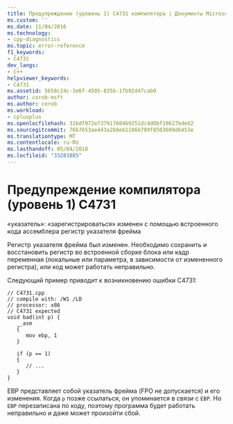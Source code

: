 ```yaml
---
title: Предупреждение (уровень 1) C4731 компилятора | Документы Microsoft
ms.custom: ''
ms.date: 11/04/2016
ms.technology:
- cpp-diagnostics
ms.topic: error-reference
f1_keywords:
- C4731
dev_langs:
- C++
helpviewer_keywords:
- C4731
ms.assetid: 5658c24c-3e6f-4505-835b-1fb92d47cab0
author: corob-msft
ms.author: corob
ms.workload:
- cplusplus
ms.openlocfilehash: 31bdf972ef3791760469251dc4d0bf19627bded2
ms.sourcegitcommit: 76b7653ae443a2b8eb1186b789f8503609d6453e
ms.translationtype: MT
ms.contentlocale: ru-RU
ms.lasthandoff: 05/04/2018
ms.locfileid: "33283885"
---
```

# <a name="compiler-warning-level-1-c4731"></a>Предупреждение компилятора (уровень 1) C4731
«указатель»: «зарегистрироваться» изменен с помощью встроенного кода ассемблера регистр указателя фрейма  
  
 Регистр указателя фрейма был изменен. Необходимо сохранить и восстановить регистр во встроенной сборке блока или кадр переменная (локальные или параметра, в зависимости от измененного регистра), или код может работать неправильно.  
  
 Следующий пример приводит к возникновению ошибки C4731:  
  
```  
// C4731.cpp  
// compile with: /W1 /LD  
// processor: x86  
// C4731 expected  
void bad(int p) {  
   __asm  
   {  
      mov ebp, 1  
   }  
  
   if (p == 1)  
   {  
      // ...  
   }  
}  
```  
  
 EBP представляет собой указатель фрейма (FPO не допускается) и его изменения. Когда `p` позже ссылаться, он упоминается в связи с `EBP`. Но `EBP` перезаписана по коду, поэтому программа будет работать неправильно и даже может произойти сбой.